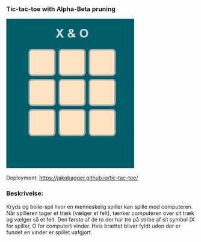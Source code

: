 ### Tic-tac-toe with Alpha-Beta pruning

![ttt-screenshot](./assets/tictactoe.png)

Deployment: https://jakobagger.github.io/tic-tac-toe/

### Beskrivelse:

Kryds og bolle-spil hvor en menneskelig spiller kan spille mod computeren. Når spilleren tager et træk (vælger et felt), tænker computeren over sit træk og vælger så et felt. Den første af de to der har tre på stribe af sit symbol (X for spiller, O for computer) vinder. Hvis brættet bliver fyldt uden der er fundet en vinder er spillet uafgjort.
